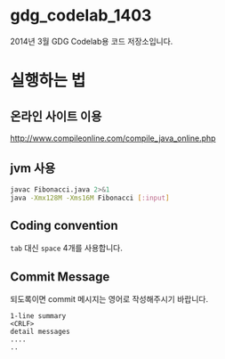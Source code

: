 gdg_codelab_1403
================

2014년 3월 GDG Codelab용 코드 저장소입니다.

# 실행하는 법
## 온라인 사이트 이용
http://www.compileonline.com/compile_java_online.php

## jvm 사용
```sh
javac Fibonacci.java 2>&1
java -Xmx128M -Xms16M Fibonacci [:input]
```

## Coding convention
`tab` 대신 `space` 4개를 사용합니다.

## Commit Message
되도록이면 commit 메시지는 영어로 작성해주시기 바랍니다.
```
1-line summary
<CRLF>
detail messages
....
..
````
